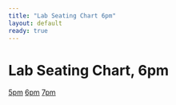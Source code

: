 ```yaml
---
title: "Lab Seating Chart 6pm"
layout: default
ready: true
---
```


# Lab Seating Chart, 6pm

<style>
iframe { width: 100%; height: 1400px; overflow: scroll; }  
</style>


[5pm](https://ucsb-cs56-m18.github.io/info/lab_seating_chart_5pm/) [6pm](https://ucsb-cs56-m18.github.io/info/lab_seating_chart_6pm/) [7pm](https://ucsb-cs56-m18.github.io/info/lab_seating_chart_7pm/)





<div style="display:none;">
https://ucsb-cs56-f18.github.io/info/lab_seating_chart_6pm/
</div>
